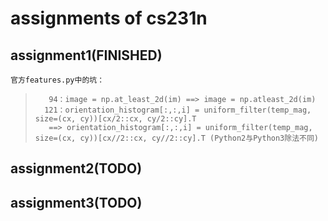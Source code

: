 assignments of cs231n
=
assignment1(FINISHED)
-
    官方features.py中的坑：
>        94：image = np.at_least_2d(im) ==> image = np.atleast_2d(im)
>       121：orientation_histogram[:,:,i] = uniform_filter(temp_mag, size=(cx, cy))[cx/2::cx, cy/2::cy].T
>        ==> orientation_histogram[:,:,i] = uniform_filter(temp_mag, size=(cx, cy))[cx//2::cx, cy//2::cy].T (Python2与Python3除法不同) 

assignment2(TODO)
-

assignment3(TODO)
-
